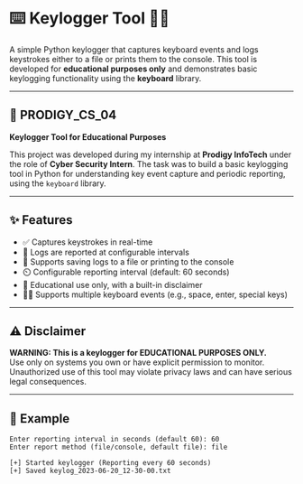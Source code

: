 # ⌨️ Keylogger Tool 🕵️‍♂️

A simple Python keylogger that captures keyboard events and logs keystrokes either to a file or prints them to the console. This tool is developed for **educational purposes only** and demonstrates basic keylogging functionality using the **keyboard** library.

---

## 🚀 PRODIGY_CS_04  
**Keylogger Tool for Educational Purposes**  

This project was developed during my internship at **Prodigy InfoTech** under the role of **Cyber Security Intern**. The task was to build a basic keylogging tool in Python for understanding key event capture and periodic reporting, using the `keyboard` library.

---

## ✨ Features

- ✅ Captures keystrokes in real-time
- 📅 Logs are reported at configurable intervals
- 📂 Supports saving logs to a file or printing to the console
- ⏲️ Configurable reporting interval (default: 60 seconds)
- 🛑 Educational use only, with a built-in disclaimer
- 👨‍💻 Supports multiple keyboard events (e.g., space, enter, special keys)

---

## ⚠️ Disclaimer

**WARNING: This is a keylogger for EDUCATIONAL PURPOSES ONLY.**  
Use only on systems you own or have explicit permission to monitor.  
Unauthorized use of this tool may violate privacy laws and can have serious legal consequences.

---

## 📌 Example

```text
Enter reporting interval in seconds (default 60): 60
Enter report method (file/console, default file): file

[+] Started keylogger (Reporting every 60 seconds)
[+] Saved keylog_2023-06-20_12-30-00.txt
